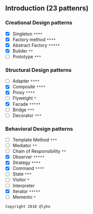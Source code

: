 ## Introduction (23 pattenrs)
### Creational Design patterns
- [x] Singleton `****`
- [x] Factory method `****`
- [x] Abstract Factory `*****`
- [x] Builder `**`
- [ ] Prototype `***`
### Structural Design patterns
- [ ] Adapter `****`
- [x] Composite `****`
- [x] Proxy `****`
- [ ] Flyweight `*`
- [x] Facade `*****`
- [ ] Bridge `***`
- [ ] Decorator `***`
### Behavioral Design patterns
- [ ] Template Method `***`
- [ ] Mediator `**`
- [ ] Chain of Responsibility `**`
- [x] Observer `*****`
- [x] Strategy `****`
- [x] Command `****`
- [ ] State `***`
- [ ] Visitor `*`
- [ ] Interpreter 
- [x] Iterator `*****`
- [ ] Memento `*`

`Copyright 2018 @lyho`